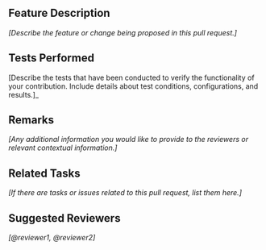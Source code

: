 ## Feature Description
_[Describe the feature or change being proposed in this pull request.]_

## Tests Performed
[Describe the tests that have been conducted to verify the functionality of your contribution. Include details about test conditions, configurations, and results.]_

## Remarks
_[Any additional information you would like to provide to the reviewers or relevant contextual information.]_

## Related Tasks
_[If there are tasks or issues related to this pull request, list them here.]_

## Suggested Reviewers
_[@reviewer1, @reviewer2]_